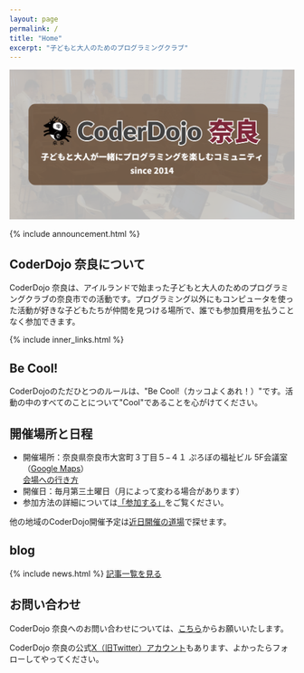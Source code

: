 ```yaml
---
layout: page
permalink: /
title: "Home"
excerpt: "子どもと大人のためのプログラミングクラブ"
---
```

![](/assets/images/OGP/default.png)

{% include announcement.html %}

## CoderDojo 奈良について
CoderDojo 奈良は、アイルランドで始まった子どもと大人のためのプログラミングクラブの奈良市での活動です。プログラミング以外にもコンピュータを使った活動が好きな子どもたちが仲間を見つける場所で、誰でも参加費用を払うことなく参加できます。

{% include inner_links.html %}


## Be Cool!
CoderDojoのただひとつのルールは、"Be Cool!（カッコよくあれ！）"です。活動の中のすべてのことについて"Cool"であることを心がけてください。

## 開催場所と日程
- 開催場所：奈良県奈良市大宮町３丁目５−４１ ぷろぼの福祉ビル 5F会議室（[Google Maps](https://goo.gl/maps/6o8AhhvTSzvU7APi7)）  
[会場への行き方](/way-to-venue/)
- 開催日：毎月第三土曜日（月によって変わる場合があります）
- 参加方法の詳細については[「参加する」](/join/)をご覧ください。


他の地域のCoderDojo開催予定は[近日開催の道場](https://coderdojo.jp/events)で探せます。

## blog
{% include news.html %}
[記事一覧を見る](/blog/)

## お問い合わせ
CoderDojo 奈良へのお問い合わせについては、[こちら](/contact/)からお願いいたします。

CoderDojo 奈良の公式[X（旧Twitter）アカウント](https://twitter.com/CoderDojoNara)もあります、よかったらフォローしてやってください。
